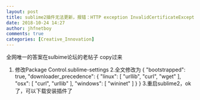 ```yaml
---
layout: post
title: sublime2插件无法更新，报错：HTTP exception InvalidCertificateException (Host codeload.github.com returned an invalid certificate ([SSL: CERTIFICATE_VERIFY_FAILED] certificate verify failed (_ssl.c:548))) downloading https://codeload.github.com
date: 2018-10-24 14:27
author: jhfnetboy
comments: true
categories: [Creative_Innovation]
---
```

全网唯一的答案在sulbime论坛的老帖子
copy过来
1. 修改Package Control.sublime-settings
2.全文修改为
{
	"bootstrapped": true,
	"downloader_precedence":
	{
		"linux":
		[
			"urllib",
			"curl",
			"wget"
		],
		"osx":
		[
			"curl",
			"urllib"
		],
		"windows":
		[
			"wininet"
		]
	}
}
3.重启sublime2，ok了，可以下载安装插件了
